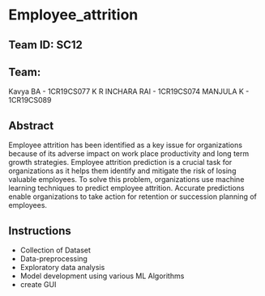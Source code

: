 # Employee_attrition

## Team ID: SC12

## Team:
Kavya BA          -   1CR19CS077
K R INCHARA RAI   -   1CR19CS074
MANJULA K         -   1CR19CS089

## Abstract

Employee attrition has been identified as a key issue for organizations because of its adverse impact on work place productivity and long term growth strategies.
Employee attrition prediction is a crucial task for organizations as it helps them identify and mitigate the risk of losing valuable employees. 
To solve this problem, organizations use machine learning techniques to predict employee attrition. Accurate predictions enable organizations to take action for retention or succession planning of employees.

## Instructions 
- Collection of Dataset
- Data-preprocessing
- Exploratory data analysis 
- Model development using various ML Algorithms
- create GUI 






